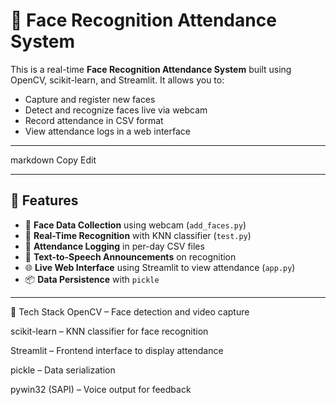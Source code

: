 # 🎯 Face Recognition Attendance System

This is a real-time **Face Recognition Attendance System** built using OpenCV, scikit-learn, and Streamlit. It allows you to:
- Capture and register new faces
- Detect and recognize faces live via webcam
- Record attendance in CSV format
- View attendance logs in a web interface

---



markdown
Copy
Edit

---

## 🚀 Features

- 📸 **Face Data Collection** using webcam (`add_faces.py`)
- 🧠 **Real-Time Recognition** with KNN classifier (`test.py`)
- 📝 **Attendance Logging** in per-day CSV files
- 💬 **Text-to-Speech Announcements** on recognition
- 🌐 **Live Web Interface** using Streamlit to view attendance (`app.py`)
- 📦 **Data Persistence** with `pickle`

---


🧠 Tech Stack
OpenCV – Face detection and video capture

scikit-learn – KNN classifier for face recognition

Streamlit – Frontend interface to display attendance

pickle – Data serialization

pywin32 (SAPI) – Voice output for feedback

